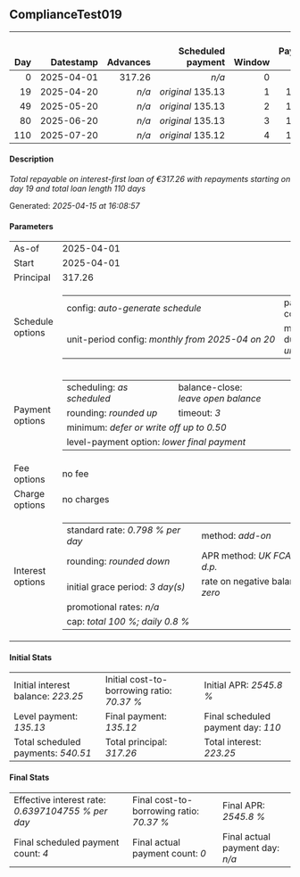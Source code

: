 <h2>ComplianceTest019</h2><table><thead style="vertical-align: bottom;"><th style="text-align: right;">Day</th><th style="text-align: right;">Datestamp</th><th style="text-align: right;">Advances</th><th style="text-align: right;">Scheduled payment</th><th style="text-align: right;">Window</th><th style="text-align: right;">Payment due</th><th style="text-align: right;">Actual payments</th><th style="text-align: right;">Generated payment</th><th style="text-align: right;">Net effect</th><th style="text-align: right;">Payment status</th><th style="text-align: right;">Balance status</th><th style="text-align: right;">Simple interest</th><th style="text-align: right;">New interest</th><th style="text-align: right;">New charges</th><th style="text-align: right;">Principal portion</th><th style="text-align: right;">Fee portion</th><th style="text-align: right;">Interest portion</th><th style="text-align: right;">Charges portion</th><th style="text-align: right;">Fee refund</th><th style="text-align: right;">Principal balance</th><th style="text-align: right;">Fee balance</th><th style="text-align: right;">Interest balance</th><th style="text-align: right;">Charges balance</th><th style="text-align: right;">Settlement figure</th><th style="text-align: right;">Fee refund if&nbsp;settled</th></thead><tr style="text-align: right;"><td class="ci00">0</td><td class="ci01" style="white-space: nowrap;">2025-04-01</td><td class="ci02">317.26</td><td class="ci03" style="white-space: nowrap;"><i>n/a<i></td><td class="ci04">0</td><td class="ci05">0.00</td><td class="ci06"><i>n/a</i></td><td class="ci07"><i>n/a</i></td><td class="ci08">0.00</td><td class="ci09"><i>information&nbsp;only</i></td><td class="ci10">open</td><td class="ci13">0.0000</td><td class="ci14">0.0000</td><td class="ci15"><i>n/a</i></td><td class="ci16">0.00</td><td class="ci17">0.00</td><td class="ci18">0.00</td><td class="ci19">0.00</td><td class="ci20">0.00</td><td class="ci21">317.26</td><td class="ci22">0.00</td><td class="ci23">223.2500</td><td class="ci24">0.00</td><td class="ci25">317.26</td><td class="ci26">0.00</td></tr><tr style="text-align: right;"><td class="ci00">19</td><td class="ci01" style="white-space: nowrap;">2025-04-20</td><td class="ci02"><i>n/a</i></td><td class="ci03" style="white-space: nowrap;"><i>original</i> 135.13</td><td class="ci04">1</td><td class="ci05">135.13</td><td class="ci06"><i>n/a</i></td><td class="ci07"><i>n/a</i></td><td class="ci08">135.13</td><td class="ci09"><i>not&nbsp;yet&nbsp;due</i></td><td class="ci10">open</td><td class="ci13">48.1030</td><td class="ci14">0.0000</td><td class="ci15"><i>n/a</i></td><td class="ci16">0.00</td><td class="ci17">0.00</td><td class="ci18">135.13</td><td class="ci19">0.00</td><td class="ci20">0.00</td><td class="ci21">317.26</td><td class="ci22">0.00</td><td class="ci23">88.1200</td><td class="ci24">0.00</td><td class="ci25">365.36</td><td class="ci26">0.00</td></tr><tr style="text-align: right;"><td class="ci00">49</td><td class="ci01" style="white-space: nowrap;">2025-05-20</td><td class="ci02"><i>n/a</i></td><td class="ci03" style="white-space: nowrap;"><i>original</i> 135.13</td><td class="ci04">2</td><td class="ci05">135.13</td><td class="ci06"><i>n/a</i></td><td class="ci07"><i>n/a</i></td><td class="ci08">135.13</td><td class="ci09"><i>not&nbsp;yet&nbsp;due</i></td><td class="ci10">open</td><td class="ci13">75.9520</td><td class="ci14">0.0000</td><td class="ci15"><i>n/a</i></td><td class="ci16">47.01</td><td class="ci17">0.00</td><td class="ci18">88.12</td><td class="ci19">0.00</td><td class="ci20">0.00</td><td class="ci21">270.25</td><td class="ci22">0.00</td><td class="ci23">0.0000</td><td class="ci24">0.00</td><td class="ci25">441.31</td><td class="ci26">0.00</td></tr><tr style="text-align: right;"><td class="ci00">80</td><td class="ci01" style="white-space: nowrap;">2025-06-20</td><td class="ci02"><i>n/a</i></td><td class="ci03" style="white-space: nowrap;"><i>original</i> 135.13</td><td class="ci04">3</td><td class="ci05">135.13</td><td class="ci06"><i>n/a</i></td><td class="ci07"><i>n/a</i></td><td class="ci08">135.13</td><td class="ci09"><i>not&nbsp;yet&nbsp;due</i></td><td class="ci10">open</td><td class="ci13">66.8544</td><td class="ci14">0.0000</td><td class="ci15"><i>n/a</i></td><td class="ci16">135.13</td><td class="ci17">0.00</td><td class="ci18">0.00</td><td class="ci19">0.00</td><td class="ci20">0.00</td><td class="ci21">135.12</td><td class="ci22">0.00</td><td class="ci23">0.0000</td><td class="ci24">0.00</td><td class="ci25">508.16</td><td class="ci26">0.00</td></tr><tr style="text-align: right;"><td class="ci00">110</td><td class="ci01" style="white-space: nowrap;">2025-07-20</td><td class="ci02"><i>n/a</i></td><td class="ci03" style="white-space: nowrap;"><i>original</i> 135.12</td><td class="ci04">4</td><td class="ci05">135.12</td><td class="ci06"><i>n/a</i></td><td class="ci07"><i>n/a</i></td><td class="ci08">135.12</td><td class="ci09"><i>not&nbsp;yet&nbsp;due</i></td><td class="ci10">closed</td><td class="ci13">32.3477</td><td class="ci14">0.0000</td><td class="ci15"><i>n/a</i></td><td class="ci16">135.12</td><td class="ci17">0.00</td><td class="ci18">0.00</td><td class="ci19">0.00</td><td class="ci20">0.00</td><td class="ci21">0.00</td><td class="ci22">0.00</td><td class="ci23">0.0000</td><td class="ci24">0.00</td><td class="ci25">540.51</td><td class="ci26">0.00</td></tr></table><p><h4>Description</h4><i>Total repayable on interest-first loan of €317.26 with repayments starting on day 19 and total loan length 110 days</i></p><p>Generated: <i>2025-04-15 at 16:08:57</i></p><h4>Parameters</h4><table><tr><td>As-of</td><td>2025-04-01</td></tr><tr><td>Start</td><td>2025-04-01</td></tr><tr><td>Principal</td><td>317.26</td></tr><tr><td>Schedule options</td><td><table><tr><td>config: <i>auto-generate schedule</i></td><td>payment count: <i>4</i></td></tr><tr><td style="white-space: nowrap;">unit-period config: <i>monthly from 2025-04 on 20</i></td><td>max duration: <i>unlimited</i></td></tr></table></td></tr><tr><td>Payment options</td><td><table><tr><td>scheduling: <i>as scheduled</i></td><td>balance-close: <i>leave&nbsp;open&nbsp;balance</i></td></tr><tr><td>rounding: <i>rounded up</i></td><td>timeout: <i>3</i></td></tr><tr><td colspan='2'>minimum: <i>defer&nbsp;or&nbsp;write&nbsp;off&nbsp;up&nbsp;to&nbsp;0.50</i></td></tr><tr><td colspan='2'>level-payment option: <i>lower&nbsp;final&nbsp;payment</i></td></tr></table></td></tr><tr><td>Fee options</td><td>no fee</td></tr><tr><td>Charge options</td><td>no charges</td></tr><tr><td>Interest options</td><td><table><tr><td>standard rate: <i>0.798 % per day</i></td><td>method: <i>add-on</i></td></tr><tr><td>rounding: <i>rounded down</i></td><td>APR method: <i>UK FCA to 1 d.p.</i></td></tr><tr><td>initial grace period: <i>3 day(s)</i></td><td>rate on negative balance: <i>zero</i></td></tr><tr><td colspan="2">promotional rates: <i><i>n/a</i></i></td></tr><tr><td colspan="2">cap: <i>total 100 %; daily 0.8 %</td></tr></table></td></tr></table><h4>Initial Stats</h4><table><tr><td>Initial interest balance: <i>223.25</i></td><td>Initial cost-to-borrowing ratio: <i>70.37 %</i></td><td>Initial APR: <i>2545.8 %</i></td></tr><tr><td>Level payment: <i>135.13</i></td><td>Final payment: <i>135.12</i></td><td>Final scheduled payment day: <i>110</i></td></tr><tr><td>Total scheduled payments: <i>540.51</i></td><td>Total principal: <i>317.26</i></td><td>Total interest: <i>223.25</i></td></tr></table><h4>Final Stats</h4><table><tr><td>Effective interest rate: <i>0.6397104755 % per day</i></td><td>Final cost-to-borrowing ratio: <i>70.37 %</i></td><td>Final APR: <i>2545.8 %</i></td></tr><tr><td>Final scheduled payment count: <i>4</i></td><td>Final actual payment count: <i>0</i></td><td>Final actual payment day: <i>n/a</i></td></tr></table>